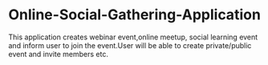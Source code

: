 # Online-Social-Gathering-Application
This application creates webinar event,online meetup, social learning event and inform user to join the event.User will be able to create private/public event and invite members etc.
